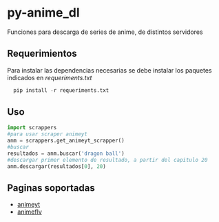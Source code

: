 # py-anime_dl
Funciones para descarga de series de anime, de distintos servidores

## **Requerimientos**
Para instalar las dependencias necesarias se debe instalar los paquetes indicados en _requeriments.txt_

```python
  pip install -r requeriments.txt
```

## **Uso**
```python
import scrappers
#para usar scraper animeyt
anm = scrappers.get_animeyt_scrapper()
#buscar
resultados = anm.buscar('dragon ball')
#descargar primer elemento de resultado, a partir del capitulo 20
anm.descargar(resultados[0], 20)
```

## **Paginas soportadas**

* [animeyt](animeyt.net)
* [animeflv](animeflv.me)
